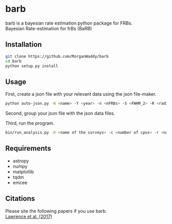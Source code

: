 # barb
barb is a bayesian rate estimation python package for FRBs. <br />
Bayesian Rate-estimation for frBs (BaRB)<br />

## Installation
```bash
git clone https://github.com/MorganWaddy/barb
cd barb
python setup.py install
```

## Usage
First, create a json file with your relevant data using the json file-maker.
```bash
python auto-json.py -N <name> -Y <year> -n <nFRBs> -S <FWHM_2> -R <radius> -b <beams> -t <tpb> -f <flux>
```

Second, group your json file with the json data files. <br />

Third, run the program.
```bash
bin/run_analysis.py -D <name of the surveys> -c <number of cpus> -r <name of h5 file> -n <name of final plot> -m <maximum number of iterations>
```

## Requirements
* astropy
* numpy
* matplotlib
* tqdm
* emcee

## Citations
Please site the following papers if you use barb. <br />
[Lawrence et al. (2017)](https://iopscience.iop.org/article/10.3847/1538-3881/aa844e/pdf)
